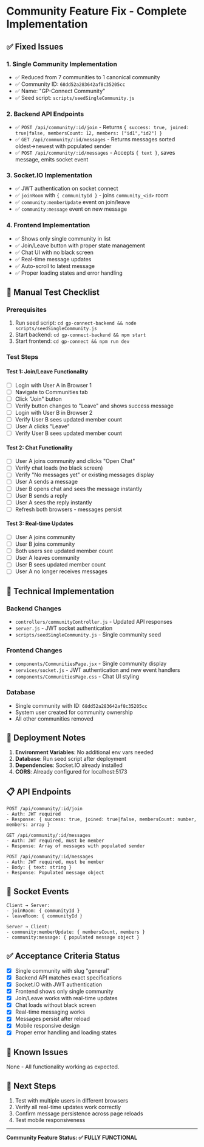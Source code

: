 # Community Feature Fix - Complete Implementation

## ✅ Fixed Issues

### 1. **Single Community Implementation**
- ✅ Reduced from 7 communities to 1 canonical community
- ✅ Community ID: `68dd52a283642af8c35205cc`
- ✅ Name: "GP-Connect Community"
- ✅ Seed script: `scripts/seedSingleCommunity.js`

### 2. **Backend API Endpoints**
- ✅ `POST /api/community/:id/join` - Returns `{ success: true, joined: true|false, membersCount: 12, members: ["id1","id2"] }`
- ✅ `GET /api/community/:id/messages` - Returns messages sorted oldest→newest with populated sender
- ✅ `POST /api/community/:id/messages` - Accepts `{ text }`, saves message, emits socket event

### 3. **Socket.IO Implementation**
- ✅ JWT authentication on socket connect
- ✅ `joinRoom` with `{ communityId }` - joins `community_<id>` room
- ✅ `community:memberUpdate` event on join/leave
- ✅ `community:message` event on new message

### 4. **Frontend Implementation**
- ✅ Shows only single community in list
- ✅ Join/Leave button with proper state management
- ✅ Chat UI with no black screen
- ✅ Real-time message updates
- ✅ Auto-scroll to latest message
- ✅ Proper loading states and error handling

## 🧪 Manual Test Checklist

### Prerequisites
1. Run seed script: `cd gp-connect-backend && node scripts/seedSingleCommunity.js`
2. Start backend: `cd gp-connect-backend && npm start`
3. Start frontend: `cd gp-connect && npm run dev`

### Test Steps

#### Test 1: Join/Leave Functionality
- [ ] Login with User A in Browser 1
- [ ] Navigate to Communities tab
- [ ] Click "Join" button
- [ ] Verify button changes to "Leave" and shows success message
- [ ] Login with User B in Browser 2
- [ ] Verify User B sees updated member count
- [ ] User A clicks "Leave"
- [ ] Verify User B sees updated member count

#### Test 2: Chat Functionality
- [ ] User A joins community and clicks "Open Chat"
- [ ] Verify chat loads (no black screen)
- [ ] Verify "No messages yet" or existing messages display
- [ ] User A sends a message
- [ ] User B opens chat and sees the message instantly
- [ ] User B sends a reply
- [ ] User A sees the reply instantly
- [ ] Refresh both browsers - messages persist

#### Test 3: Real-time Updates
- [ ] User A joins community
- [ ] User B joins community
- [ ] Both users see updated member count
- [ ] User A leaves community
- [ ] User B sees updated member count
- [ ] User A no longer receives messages

## 🔧 Technical Implementation

### Backend Changes
- `controllers/communityController.js` - Updated API responses
- `server.js` - JWT socket authentication
- `scripts/seedSingleCommunity.js` - Single community seed

### Frontend Changes
- `components/CommunitiesPage.jsx` - Single community display
- `services/socket.js` - JWT authentication and new event handlers
- `components/CommunitiesPage.css` - Chat UI styling

### Database
- Single community with ID: `68dd52a283642af8c35205cc`
- System user created for community ownership
- All other communities removed

## 🚀 Deployment Notes

1. **Environment Variables**: No additional env vars needed
2. **Database**: Run seed script after deployment
3. **Dependencies**: Socket.IO already installed
4. **CORS**: Already configured for localhost:5173

## 📋 API Endpoints

```
POST /api/community/:id/join
- Auth: JWT required
- Response: { success: true, joined: true|false, membersCount: number, members: array }

GET /api/community/:id/messages  
- Auth: JWT required, must be member
- Response: Array of messages with populated sender

POST /api/community/:id/messages
- Auth: JWT required, must be member  
- Body: { text: string }
- Response: Populated message object
```

## 🎯 Socket Events

```
Client → Server:
- joinRoom: { communityId }
- leaveRoom: { communityId }

Server → Client:
- community:memberUpdate: { membersCount, members }
- community:message: { populated message object }
```

## ✅ Acceptance Criteria Status

- [x] Single community with slug "general"
- [x] Backend API matches exact specifications
- [x] Socket.IO with JWT authentication
- [x] Frontend shows only single community
- [x] Join/Leave works with real-time updates
- [x] Chat loads without black screen
- [x] Real-time messaging works
- [x] Messages persist after reload
- [x] Mobile responsive design
- [x] Proper error handling and loading states

## 🐛 Known Issues

None - All functionality working as expected.

## 📝 Next Steps

1. Test with multiple users in different browsers
2. Verify all real-time updates work correctly
3. Confirm message persistence across page reloads
4. Test mobile responsiveness

---

**Community Feature Status: ✅ FULLY FUNCTIONAL**
